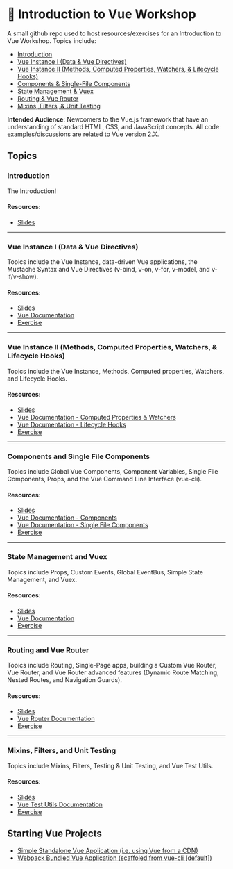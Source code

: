 # 🚀 Introduction to Vue Workshop

A small github repo used to host resources/exercises for an Introduction to Vue Workshop. Topics include:

* [Introduction](#introduction)
* [Vue Instance I (Data & Vue Directives)](#vue-instance-i-data--vue-directives)
* [Vue Instance II (Methods, Computed Properties, Watchers, & Lifecycle Hooks)](#vue-instance-ii-methods-computed-properties-watchers--lifecycle-hooks)
* [Components & Single-File Components](#components-and-single-file-components)
* [State Management & Vuex](#state-management-and-vuex)
* [Routing & Vue Router](#routing-and-vue-router)
* [Mixins, Filters, & Unit Testing](#mixins-filters-and-unit-testing)

__Intended Audience__: Newcomers to the Vue.js framework that have an understanding of standard HTML, CSS, and JavaScript concepts. All code examples/discussions are related to Vue version 2.X.

## Topics

### Introduction

The Introduction!

#### Resources:

* [Slides](https://slides.com/djirdehh/intro_to_vue_01-1)

___________

### Vue Instance I (Data & Vue Directives)

Topics include the Vue Instance, data-driven Vue applications, the Mustache Syntax and Vue Directives (v-bind, v-on, v-for, v-model, and v-if/v-show).

#### Resources:

* [Slides](https://slides.com/djirdehh/intro_to_vue_02)
* [Vue Documentation](https://vuejs.org/v2/guide/instance.html)
* [Exercise](https://github.com/djirdehh/intro-to-vue-workshop/tree/master/01-vue-instance-I/exercise)

___________

### Vue Instance II (Methods, Computed Properties, Watchers, & Lifecycle Hooks)

Topics include the Vue Instance, Methods, Computed properties, Watchers, and Lifecycle Hooks.

#### Resources:

* [Slides](https://slides.com/djirdehh/intro_to_vue_02-6)
* [Vue Documentation - Computed Properties & Watchers](https://vuejs.org/v2/guide/computed.html)
* [Vue Documentation - Lifecycle Hooks](https://vuejs.org/v2/guide/instance.html#Instance-Lifecycle-Hooks)
* [Exercise](https://github.com/djirdehh/intro-to-vue-workshop/tree/master/02-vue-instance-II/exercise)

___________

### Components and Single File Components

Topics include Global Vue Components, Component Variables, Single File Components, Props, and the Vue Command Line Interface (vue-cli).

#### Resources:

* [Slides](https://slides.com/djirdehh/intro_to_vue_02-2)
* [Vue Documentation - Components](https://vuejs.org/v2/guide/components.html)
* [Vue Documentation - Single File Components](https://vuejs.org/v2/guide/single-file-components.html)
* [Exercise](https://github.com/djirdehh/intro-to-vue-workshop/tree/master/03-components-and-single-file-components/exercise)

___________

### State Management and Vuex

Topics include Props, Custom Events, Global EventBus, Simple State Management, and Vuex.

#### Resources:

* [Slides](https://slides.com/djirdehh/intro_to_vue_01-1-3)
* [Vue Documentation](https://vuejs.org/v2/guide/state-management.html)
* [Exercise](https://github.com/djirdehh/intro-to-vue-workshop/tree/master/04-state-management-and-vuex/exercise)

___________

### Routing and Vue Router

Topics include Routing, Single-Page apps, building a Custom Vue Router, Vue Router, and Vue Router advanced features (Dynamic Route Matching, Nested Routes, and Navigation Guards).

#### Resources:

* [Slides](https://slides.com/djirdehh/intro_to_vue_02-2-4)
* [Vue Router Documentation](https://router.vuejs.org/)
* [Exercise](https://github.com/djirdehh/intro-to-vue-workshop/tree/master/05-routing/exercise)

___________

### Mixins, Filters, and Unit Testing

Topics include Mixins, Filters, Testing & Unit Testing, and Vue Test Utils.

#### Resources:

* [Slides](https://slides.com/djirdehh/intro_to_vue_02-7)
* [Vue Test Utils Documentation](https://vue-test-utils.vuejs.org/)
* [Exercise](https://github.com/djirdehh/intro-to-vue-workshop/tree/master/06-mixins-filters-and-testing/exercise)

## Starting Vue Projects

* [Simple Standalone Vue Application (i.e. using Vue from a CDN)](https://github.com/djirdehh/intro-to-vue-workshop/tree/master/00-starting-vue-projects/standalone)
* [Webpack Bundled Vue Application (scaffoled from vue-cli [default])](https://github.com/djirdehh/intro-to-vue-workshop/tree/master/00-starting-vue-projects/webpack-bundled)
